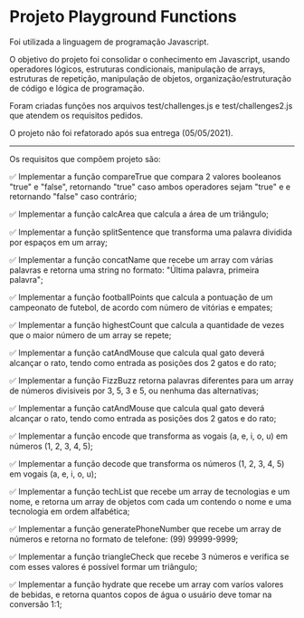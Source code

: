# Projeto Playground Functions

Foi utilizada a linguagem de programação Javascript.

O objetivo do projeto foi consolidar o conhecimento em Javascript, usando operadores lógicos, estruturas condicionais, manipulação de arrays,
estruturas de repetição, manipulação de objetos, organização/estruturação de código e lógica de programação.

Foram criadas funções nos arquivos test/challenges.js e test/challenges2.js que atendem os requisitos pedidos.

O projeto não foi refatorado após sua entrega (05/05/2021).
***
Os requisitos que compõem projeto são:

:white_check_mark: Implementar a função compareTrue que compara 2 valores booleanos "true" e "false", retornando "true" caso ambos operadores
sejam "true" e e retornando "false" caso contrário;

:white_check_mark: Implementar a função calcArea que calcula a área de um triângulo;

:white_check_mark: Implementar a função splitSentence que transforma uma palavra dividida por espaços em um array;

:white_check_mark: Implementar a função concatName que recebe um array com várias palavras e retorna uma string no formato: "Última palavra, primeira palavra";

:white_check_mark: Implementar a função footballPoints que calcula a pontuação de um campeonato de futebol, de acordo com número de vitórias e empates;

:white_check_mark: Implementar a função highestCount que calcula a quantidade de vezes que o maior número de um array se repete;

:white_check_mark: Implementar a função catAndMouse que calcula qual gato deverá alcançar o rato, tendo como entrada as posições dos 2 gatos e do rato;

:white_check_mark: Implementar a função FizzBuzz retorna palavras diferentes para um array de números divisiveis por 3, 5, 3 e 5, ou nenhuma das alternativas;

:white_check_mark: Implementar a função catAndMouse que calcula qual gato deverá alcançar o rato, tendo como entrada as posições dos 2 gatos e do rato;

:white_check_mark: Implementar a função encode que transforma as vogais (a, e, i, o, u) em números (1, 2, 3, 4, 5);

:white_check_mark: Implementar a função decode que transforma os números (1, 2, 3, 4, 5) em vogais (a, e, i, o, u);

:white_check_mark: Implementar a função techList que recebe um array de tecnologias e um nome, e retorna um array de objetos com cada um contendo o nome e 
uma tecnologia em ordem alfabética;

:white_check_mark: Implementar a função generatePhoneNumber que recebe um array de números e retorna no formato de telefone: (99) 99999-9999;

:white_check_mark: Implementar a função triangleCheck que recebe 3 números e verifica se com esses valores é possível formar um triângulo;

:white_check_mark: Implementar a função hydrate que recebe um array com varíos valores de bebidas, e retorna quantos copos de água o usuário deve tomar na 
conversão 1:1;
